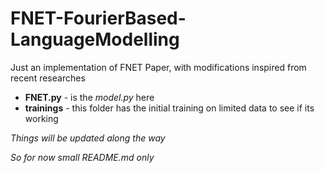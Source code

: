 # FNET-FourierBased-LanguageModelling
Just an implementation of FNET Paper, with modifications inspired from recent researches

- **FNET.py** - is the *model.py* here
- **trainings** - this folder has the initial training on limited data to see if its working


*Things will be updated along the way*

*So for now small README.md only*
